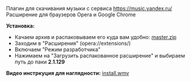 Плагин для скачивания музыки с сервиса https://music.yandex.ru/
Расширение для браузеров Opera и Google Chrome 


**Установка:**
* Качаем архив и распаковываем его куда вам удобно: [master.zip](https://github.com/vectorserver/yandex_music_fisher_mod/archive/master.zip)
* Заходим в "Расширения" (opera://extensions/)
* Включаем "Режим разработчика"
* Нажимаем на "Загрузить распакованное расширение" и выбираем путь до паки **2.1.129**
  
**Видео инстркуция для наглядности:** [install.wmv](https://github.com/vectorserver/yandex_music_fisher_mod/raw/master/install.wmv)


